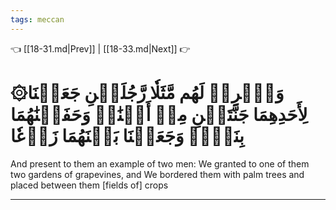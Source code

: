 ```yaml
---
tags: meccan
---
```


👈 [[18-31.md|Prev]] | [[18-33.md|Next]] 👉

# ۞وَٱضۡرِبۡ لَهُم مَّثَلٗا رَّجُلَيۡنِ جَعَلۡنَا لِأَحَدِهِمَا جَنَّتَيۡنِ مِنۡ أَعۡنَٰبٖ وَحَفَفۡنَٰهُمَا بِنَخۡلٖ وَجَعَلۡنَا بَيۡنَهُمَا زَرۡعٗا

And present to them an example of two men: We granted to one of them two gardens of grapevines, and We bordered them with palm trees and placed between them [fields of] crops

---

